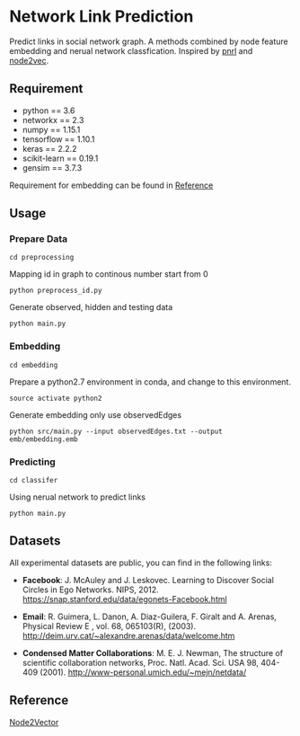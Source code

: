 # Network Link Prediction
Predict links in social network graph. A methods combined by node feature embedding and nerual network classfication. Inspired by [pnrl](http://www4.comp.polyu.edu.hk/~csztwang/paper/pnrl.pdf) and [node2vec](https://cs.stanford.edu/people/jure/pubs/node2vec-kdd16.pdf).

## Requirement
* python == 3.6
* networkx == 2.3
* numpy == 1.15.1
* tensorflow == 1.10.1
* keras == 2.2.2
* scikit-learn == 0.19.1
* gensim == 3.7.3


Requirement for embedding can be found in [Reference](#Reference)
## Usage

### Prepare Data

```
cd preprocessing
```

Mapping id in graph to continous number start from 0

```
python preprocess_id.py
```

Generate observed, hidden and testing data
```
python main.py
```

### Embedding 

```
cd embedding
```

Prepare a python2.7 environment in conda, and change to this environment.

```
source activate python2
```

Generate embedding only use observedEdges

```
python src/main.py --input observedEdges.txt --output emb/embedding.emb
```
### Predicting

```
cd classifer
```

Using nerual network to predict links

```
python main.py
```

## Datasets

All experimental datasets are public, you can find in the following links:

* **Facebook**: J. McAuley and J. Leskovec. Learning to Discover Social Circles in Ego Networks. NIPS, 2012. https://snap.stanford.edu/data/egonets-Facebook.html

* **Email**: R. Guimera, L. Danon, A. Diaz-Guilera, F. Giralt and A. Arenas, Physical Review E , vol. 68, 065103(R), (2003). http://deim.urv.cat/~alexandre.arenas/data/welcome.htm

* **Condensed Matter Collaborations**: M. E. J. Newman, The structure of scientific collaboration networks, Proc. Natl. Acad. Sci. USA 98, 404-409 (2001). http://www-personal.umich.edu/~mejn/netdata/

## Reference
[Node2Vector](https://github.com/aditya-grover/node2vec)
